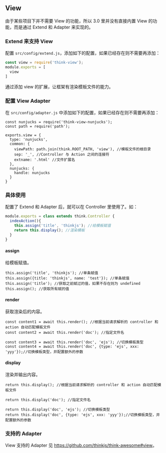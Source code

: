 ## View

由于某些项目下并不需要 View 的功能，所以 3.0 里并没有直接内置 View 的功能，而是通过 Extend 和 Adapter 来实现的。

### Extend 来支持 View

配置 `src/config/extend.js`，添加如下的配置，如果已经存在则不需要再添加：

```js
const view = require('think-view');
module.exports = [
  view
]
```

通过添加 view 的扩展，让框架有渲染模板文件的能力。

### 配置 View Adapter

在 `src/config/adapter.js` 中添加如下的配置，如果已经存在则不需要再添加：

```
const nunjucks = require('think-view-nunjucks');
const path = require('path');

exports.view = {
  type: 'nunjucks',
  common: {
    viewPath: path.join(think.ROOT_PATH, 'view'), //模板文件的根目录
    sep: '_', //Controller 与 Action 之间的连接符
    extname: '.html' //文件扩展名
  },
  nunjucks: {
    handle: nunjucks
  }
}
```

### 具体使用

配置了 Extend 和 Adapter 后，就可以在 Controller 里使用了。如：

```js
module.exports = class extends think.Controller {
  indexAction(){
    this.assign('title', 'thinkjs'); //给模板赋值
    return this.display(); //渲染模板
  }
}
```

#### assign

给模板赋值。

```
this.assign('title', 'thinkjs'); //单条赋值
this.assign({title: 'thinkjs', name: 'test'}); //单条赋值
this.assign('title'); //获取之前赋过的值，如果不存在则为 undefined
this.assign(); //获取所有赋的值
```

#### render

获取渲染后的内容。

```
const content1 = await this.render(); //根据当前请求解析的 controller 和 action 自动匹配模板文件
const content2 = await this.render('doc'); //指定文件名

const content3 = await this.render('doc', 'ejs'); //切换模板类型
const content4 = await this.render('doc', {type: 'ejs', xxx: 'yyy'});//切换模板类型，并配置额外的参数
```

#### display

渲染并输出内容。

```
return this.display(); //根据当前请求解析的 controller 和 action 自动匹配模板文件

return this.display('doc'); //指定文件名

return this.display('doc', 'ejs'); //切换模板类型
return this.display('doc', {type: 'ejs', xxx: 'yyy'});//切换模板类型，并配置额外的参数
```

### 支持的 Adapter

View 支持的 Adapter 见 <https://github.com/thinkjs/think-awesome#view>。